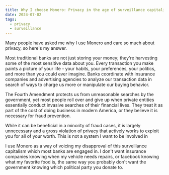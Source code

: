 ```yaml
---
title: Why I choose Monero: Privacy in the age of surveillance capitalism
date: 2024-07-02
tags:
  - privacy
  - surveillance
---
```

Many people have asked me why I use Monero and care so much about privacy, so here's my answer.

Most traditional banks are not just storing your money; they're harvesting some of the most sensitive data about you. Every transaction you make paints a picture of your life - your habits, your preferences, your politics, and more than you could ever imagine. Banks coordinate with insurance companies and advertising agencies to analyze our transaction data in search of ways to charge us more or manipulate our buying behavior.

The Fourth Amendment protects us from unreasonable searches by the government, yet most people roll over and give up when private entities essentially conduct invasive searches of their financial lives. They treat it as part of the cost of doing business in modern America, or they believe it is necessary for fraud prevention.

While it can be beneficial in a minority of fraud cases, it is largely unnecessary and a gross violation of privacy that actively works to exploit you for all of your worth. This is not a system I want to be involved in

I use Monero as a way of voicing my disapproval of this surveillance capitalism which most banks are engaged in. I don't want insurance companies knowing when my vehicle needs repairs, or facebook knowing what my favorite food is, the same way you probably don't want the government knowing which political party you donate to.